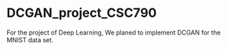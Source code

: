 # DCGAN_project_CSC790
For the project of Deep Learning, We planed to implement DCGAN for the MNIST data set.
